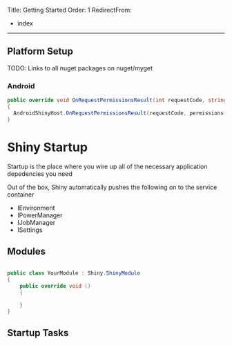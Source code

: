 Title: Getting Started
Order: 1
RedirectFrom:
  - index
---

## Platform Setup

 TODO: Links to all nuget packages on nuget/myget
 
### Android


```csharp
public override void OnRequestPermissionsResult(int requestCode, string[] permissions, [GeneratedEnum] Permission[] grantResults)
{
  AndroidShinyHost.OnRequestPermissionsResult(requestCode, permissions, grantResults);
}

```
# Shiny Startup

Startup is the place where you wire up all of the necessary application depedencies you need


Out of the box, Shiny automatically pushes the following on to the service container

* IEnvironment
* IPowerManager
* IJobManager
* ISettings

## Modules

```csharp

public class YourModule : Shiny.ShinyModule 
{
    public override void () 
    {

    }
}
```

## Startup Tasks

